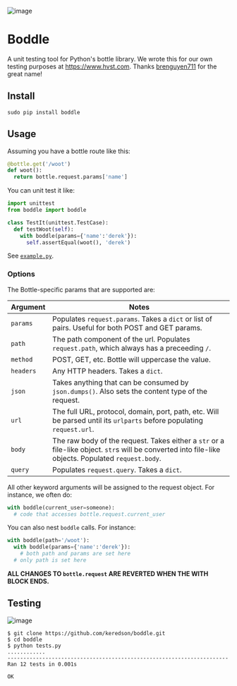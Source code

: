 ![image](https://cloud.githubusercontent.com/assets/2049665/21398745/27452db6-c76e-11e6-8605-8e5f3301472b.png)

# Boddle
A unit testing tool for Python's bottle library.  We wrote this for our own testing purposes at https://www.hvst.com.  Thanks [brenguyen711](https://github.com/brenguyen711) for the great name!

## Install
```
sudo pip install boddle
```

## Usage
Assuming you have a bottle route like this:

```python
@bottle.get('/woot')
def woot():
  return bottle.request.params['name']
```

You can unit test it like:

```python
import unittest
from boddle import boddle

class TestIt(unittest.TestCase):
  def testWoot(self):
    with boddle(params={'name':'derek'}):
      self.assertEqual(woot(), 'derek')
```
See [`example.py`](example.py).

### Options

The Bottle-specific params that are supported are:

| Argument | Notes |
|----------|-------|
| `params` | Populates `request.params`.  Takes a `dict` or list of pairs.  Useful for both POST and GET params. |
| `path` | The path component of the url.  Populates `request.path`, which always has a preceeding `/`. |
| `method` | POST, GET, etc.  Bottle will uppercase the value. |
| `headers` | Any HTTP headers.  Takes a `dict`. |
| `json` | Takes anything that can be consumed by `json.dumps()`.  Also sets the content type of the request. |
| `url` | The full URL, protocol, domain, port, path, etc.  Will be parsed until its `urlparts` before populating `request.url`. |
| `body` | The raw body of the request.  Takes either a `str` or a file-like object.  `str`s will be converted into file-like objects.  Populated `request.body`. |
| `query` | Populates `request.query`.  Takes a `dict`.  |

All other keyword arguments will be assigned to the request object.  For instance, we often do:
```python
with boddle(current_user=someone):
  # code that accesses bottle.request.current_user
```

You can also nest `boddle` calls.  For instance:
```python
with boddle(path='/woot'):
  with boddle(params={'name':'derek'}):
    # both path and params are set here
  # only path is set here
```

**ALL CHANGES TO `bottle.request` ARE REVERTED WHEN THE WITH BLOCK ENDS.**


## Testing

![image](https://api.travis-ci.org/keredson/boddle.svg?branch=master)

```
$ git clone https://github.com/keredson/boddle.git
$ cd boddle
$ python tests.py 
............
----------------------------------------------------------------------
Ran 12 tests in 0.001s

OK
```
